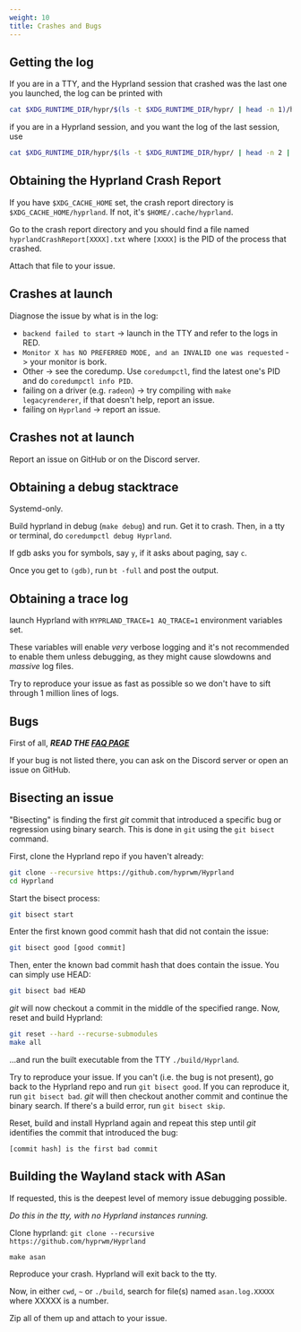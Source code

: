 ```yaml
---
weight: 10
title: Crashes and Bugs
---
```


## Getting the log

If you are in a TTY, and the Hyprland session that crashed was the last one you
launched, the log can be printed with

```sh
cat $XDG_RUNTIME_DIR/hypr/$(ls -t $XDG_RUNTIME_DIR/hypr/ | head -n 1)/hyprland.log
```

if you are in a Hyprland session, and you want the log of the last session, use

```sh
cat $XDG_RUNTIME_DIR/hypr/$(ls -t $XDG_RUNTIME_DIR/hypr/ | head -n 2 | tail -n 1)/hyprland.log
```

## Obtaining the Hyprland Crash Report

If you have `$XDG_CACHE_HOME` set, the crash report directory is
`$XDG_CACHE_HOME/hyprland`. If not, it's `$HOME/.cache/hyprland`.

Go to the crash report directory and you should find a file named
`hyprlandCrashReport[XXXX].txt` where `[XXXX]` is the PID of the process that
crashed.

Attach that file to your issue.

## Crashes at launch

Diagnose the issue by what is in the log:

- `backend failed to start` -> launch in the TTY and refer to the logs in RED.
- `Monitor X has NO PREFERRED MODE, and an INVALID one was requested` -> your
  monitor is bork.
- Other -> see the coredump. Use `coredumpctl`, find the latest one's PID and do
  `coredumpctl info PID`.
- failing on a driver (e.g. `radeon`) -> try compiling with
  `make legacyrenderer`, if that doesn't help, report an issue.
- failing on `Hyprland` -> report an issue.

## Crashes not at launch

Report an issue on GitHub or on the Discord server.

## Obtaining a debug stacktrace

Systemd-only.

Build hyprland in debug (`make debug`) and run. Get it to crash. Then, in a tty or terminal, do
`coredumpctl debug Hyprland`.

If gdb asks you for symbols, say `y`, if it asks about paging, say `c`.

Once you get to `(gdb)`, run `bt -full` and post the output.

## Obtaining a trace log

launch Hyprland with `HYPRLAND_TRACE=1 AQ_TRACE=1` environment variables set.

These variables will enable _very_ verbose logging and it's not recommended to enable them unless debugging, as they
might cause slowdowns and _massive_ log files.

Try to reproduce your issue as fast as possible so we don't have to sift through 1 million lines of logs.

## Bugs

First of all, **_READ THE [FAQ PAGE](../FAQ)_**

If your bug is not listed there, you can ask on the Discord server or open an
issue on GitHub.

## Bisecting an issue

"Bisecting" is finding the first _git_ commit that introduced a specific bug or
regression using binary search. This is done in `git` using the `git bisect` command.

First, clone the Hyprland repo if you haven't already:

```sh
git clone --recursive https://github.com/hyprwm/Hyprland
cd Hyprland
```

Start the bisect process:

```sh
git bisect start
```

Enter the first known good commit hash that did not contain the issue:

```sh
git bisect good [good commit]
```

Then, enter the known bad commit hash that does contain the issue. You can simply use HEAD:

```sh
git bisect bad HEAD
```

_git_ will now checkout a commit in the middle of the specified range.
Now, reset and build Hyprland:

```sh
git reset --hard --recurse-submodules
make all
```

...and run the built executable from the TTY `./build/Hyprland`.

Try to reproduce your issue. If you can't (i.e. the bug is not present), go back to the
Hyprland repo and run `git bisect good`. If you can reproduce it, run `git bisect bad`.
_git_ will then checkout another commit and continue the binary search.
If there's a build error, run `git bisect skip`.

Reset, build and install Hyprland again and repeat this step until _git_ identifies the
commit that introduced the bug:

```
[commit hash] is the first bad commit
```

## Building the Wayland stack with ASan

If requested, this is the deepest level of memory issue debugging possible.

_Do this in the tty, with no Hyprland instances running._

Clone hyprland: `git clone --recursive https://github.com/hyprwm/Hyprland`

`make asan`

Reproduce your crash. Hyprland will exit back to the tty.

Now, in either `cwd`, `~` or `./build`, search for file(s) named
`asan.log.XXXXX` where XXXXX is a number.

Zip all of them up and attach to your issue.
